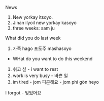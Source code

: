 News

1. New yorkay itsoyo.
2. Jinan ilyoil new yorkay kasoyo
3. three weeks: sam ju

What did you do last week

1. 가족 hago 포도주 mashasoyo

- WHat do you want to do this weekend

1. 쉬고 싶 - i want to rest
2. work is very busy - 바쁜 일
3. im tired - jom 피곤해요 - jom phi gön heyo

I forgot - 잊었어요
